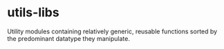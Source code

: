 utils-libs
==========

Utility modules containing relatively generic, reusable functions sorted by the predominant datatype they manipulate.
